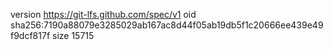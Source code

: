 version https://git-lfs.github.com/spec/v1
oid sha256:7190a88079e3285029ab167ac8d44f05ab19db5f1c20666ee439e49f9dcf817f
size 15715
